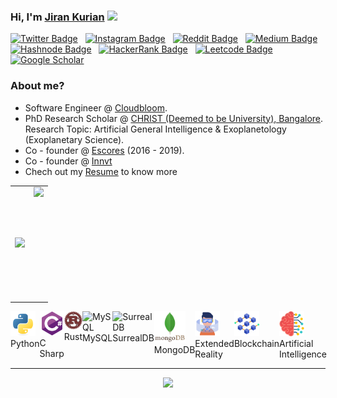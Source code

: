 ### Hi, I'm <a href="https://jirankurian.com" target="_blank">Jiran Kurian</a> <img src="https://media.giphy.com/media/hvRJCLFzcasrR4ia7z/giphy.gif" width="25px"> &nbsp; &nbsp; &nbsp; &nbsp; &nbsp; &nbsp; &nbsp; &nbsp; &nbsp;

<div>

  [![Twitter Badge](https://img.shields.io/badge/-Twitter-00acee?style=flat-square&logo=Twitter&logoColor=white)](https://twitter.com/jirankurian)
  &nbsp;
  [![Instagram Badge](https://img.shields.io/badge/-Instagram-e4405f?style=flat-square&logo=Instagram&logoColor=white)](https://www.instagram.com/jirankurian_/)
  &nbsp;
  [![Reddit Badge](https://img.shields.io/badge/-Reddit-orange?style=flat-square&logo=Reddit&logoColor=white)](https://www.reddit.com/user/JiranKurian)
  &nbsp;
  [![Medium Badge](https://img.shields.io/badge/Medium-%2312100E.svg?&style=for-square&logo=Medium&logoColor=white)](https://stories.jirankurian.com/)
  &nbsp;
  [![Hashnode Badge](https://img.shields.io/badge/Hashnode-darkblue.svg?&style=for-square&logo=Hashnode&logoColor=white)](https://tech.jirankurian.com/)
  &nbsp;
  [![HackerRank Badge](https://img.shields.io/badge/-HackerRank-darkgreen?style=flat-square&logo=HackerRank&logoColor=white)](https://www.hackerrank.com/jirankurian)
  &nbsp;
  [![Leetcode Badge](https://img.shields.io/badge/-Leetcode-grey?style=flat-square&logo=Leetcode&logoColor=white)](https://leetcode.com/jirankurian/)
  &nbsp;
  [![Google Scholar](https://img.shields.io/badge/-GoogleScholar-4885ed?style=flat-square&logo=Google&logoColor=white)](https://scholar.google.com/citations?user=8gGdGIEAAAAJ&hl=en&authuser=1)

</div>



### About me?
 * Software Engineer @ [Cloudbloom](https://www.cloudbloom.io/).
 * PhD Research Scholar @ [CHRIST (Deemed to be University), Bangalore](https://christuniversity.in/). Research Topic: Artificial General Intelligence & Exoplanetology (Exoplanetary Science).
 * Co - founder @ [Escores](https://www.escorez.in) (2016 - 2019).
 * Co - founder @ [Innvt](https://www.innvt.in)              
 * Chech out my [Resume](https://www.canva.com/design/DAEfZENMYiA/sK4RWGFSqpKWbBKCK7EmRA/view?utm_content=DAEfZENMYiA&utm_campaign=designshare&utm_medium=link&utm_source=homepage_design_menu) to know more

<table align="center" style="border-collapse: collapse">
  <tr>
    <td><img height="180em" src="https://github-readme-stats.vercel.app/api?username=jirankurian&show_icons=true&hide_border=true&&count_private=true&include_all_commits=true"/></td>
    <td><img height="180em" src="https://github-readme-stats.vercel.app/api/top-langs/?username=jirankurian&exclude_repo=KNN-Image-Classification&show_icons=true&hide_border=true&layout=compact&langs_count=12" align='right'/></td>
  </tr>
</table>

<div style="display: flex">
  <div>
  <img alt="Python" width="40px" src="https://raw.githubusercontent.com/devicons/devicon/master/icons/python/python-original.svg"/>
  <br>
  Python
  </div>
  
  <div>
  <img alt="C#" width="40px" src="https://raw.githubusercontent.com/devicons/devicon/master/icons/csharp/csharp-original.svg"/>
  <br>
    C Sharp
  </div>
  
  
  <div>
    <img alt="Rust" width="40px" src="./icons/rust.png"/>
  <br>
    Rust
  </div>
  
  
  <div>
    <img alt="MySQL" width="40px" src="https://img.icons8.com/color/48/000000/mysql-logo.png"/>
  <br>
    MySQL
  </div>
  
  
  <div>
    <img alt="SurrealDB" width="35px" src="https://surrealdb.com/static/img/home/logo@2x-d163555351df26f3481b09211b6ef843.png">  
  <br>
    SurrealDB
  </div>
  
  
  <div>
    <img alt="MongoDB" width="50px" src="https://raw.githubusercontent.com/devicons/devicon/master/icons/mongodb/mongodb-original-wordmark.svg">
  <br>
    MongoDB
  </div>
  
  
  <div>
    <img alt="Extended Reality" width="40px" src="./icons/ExtendedReality.png">
  <br>
    Extended Reality
  </div>
  
  
  <div>
    <img alt="Blockchain" width="40px" src="./icons/Blockchain.png">
  <br>
    Blockchain
  </div>
  
  
  <div>
  <img alt="Artificial Intelligence" width="40px" src="./icons/ArtificialIntelligence.png" title="nice">
  <br>
    Artificial Intelligence
  </div>
  
  


</div>

---

  <div align=center>

  ![](https://visitor-badge.glitch.me/badge?page_id=jirankurian.jirankurian)

  </div>
